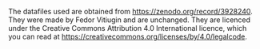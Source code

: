 The datafiles used are obtained from https://zenodo.org/record/3928240. They were made by Fedor Vitiugin and are unchanged.
They are licenced under the Creative Commons Attribution 4.0 International licence, which you can read at https://creativecommons.org/licenses/by/4.0/legalcode.